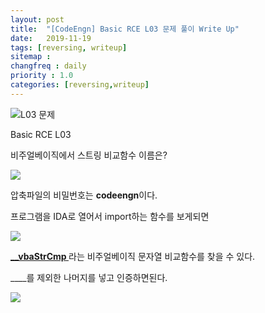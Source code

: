 ```yaml
---
layout: post
title:  "[CodeEngn] Basic RCE L03 문제 풀이 Write Up"
date:   2019-11-19
tags: [reversing, writeup]
sitemap :
changfreq : daily
priority : 1.0
categories: [reversing,writeup]
---
```


![L03 문제](https://img1.daumcdn.net/thumb/R1280x0/?scode=mtistory2&fname=https%3A%2F%2Fk.kakaocdn.net%2Fdn%2FsmVrX%2FbtqzQ75UNb7%2FeFhkYpH5hSiXEuJyzEAXLK%2Fimg.png)

Basic RCE L03

비주얼베이직에서 스트링 비교함수 이름은?

![](https://img1.daumcdn.net/thumb/R1280x0/?scode=mtistory2&fname=https%3A%2F%2Fk.kakaocdn.net%2Fdn%2FcH4prn%2FbtqzSPDwtDv%2F2NCxHSnfsKJvKAqKfs9ZSk%2Fimg.png)

압축파일의 비밀번호는 <b>codeengn</b>이다.

프로그램을 IDA로 열어서 import하는 함수를 보게되면


![](https://img1.daumcdn.net/thumb/R1280x0/?scode=mtistory2&fname=https%3A%2F%2Fk.kakaocdn.net%2Fdn%2FepIiQF%2FbtqzR2wz4jp%2Fxj08zKRDz9fF5SmO36GpL0%2Fimg.png)

<b><u>__vbaStrCmp </u></b>라는 비주얼베이직 문자열 비교함수를 찾을 수 있다.

____를 제외한 나머지를 넣고 인증하면된다. 

![](https://img1.daumcdn.net/thumb/R1280x0/?scode=mtistory2&fname=https%3A%2F%2Fk.kakaocdn.net%2Fdn%2Fby1pZV%2FbtqzPwMroR5%2F8efIZ0OZbKD7KtKUPtGYR1%2Fimg.png)
